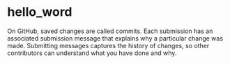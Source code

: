 # hello_word
On GitHub, saved changes are called commits. Each submission has an associated submission message that explains why a particular change was made. Submitting messages captures the history of changes, so other contributors can understand what you have done and why.
